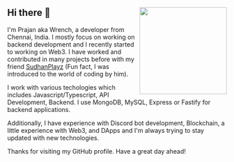 ## Hi there 👋 <img align="right" src="https://avatars.githubusercontent.com/u/70622477?v=4" width="200" />

I'm Prajan aka Wrench, a developer from Chennai, India. I mostly focus on working on backend development and I recently started to working on Web3. I have worked and contributed in many projects before with my friend [SudhanPlayz](https://github.com/SudhanPlayz) (Fun fact, I was introduced to the world of coding by him).

I work with various techologies which includes Javascript/Typescript, API Development, Backend. I use MongoDB, MySQL, Express or Fastify for backend applications. 

Additionally, I have experience with Discord bot development, Blockchain, a little experience with Web3, and DApps and I'm always trying to stay updated with new technologies.

Thanks for visiting my GitHub profile. Have a great day ahead!
